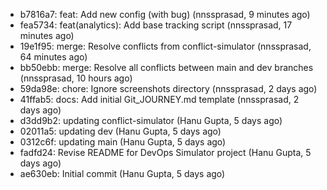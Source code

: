 - b7816a7: feat: Add new config (with bug) (nnssprasad, 9 minutes ago)
- fea5734: feat(analytics): Add base tracking script (nnssprasad, 17 minutes ago)
- 19e1f95: merge: Resolve conflicts from conflict-simulator (nnssprasad, 64 minutes ago)
- bb50ebb: merge: Resolve all conflicts between main and dev branches (nnssprasad, 10 hours ago)
- 59da98e: chore: Ignore screenshots directory (nnssprasad, 2 days ago)
- 41ffab5: docs: Add initial Git_JOURNEY.md template (nnssprasad, 2 days ago)
- d3dd9b2: updating conflict-simulator (Hanu Gupta, 5 days ago)
- 02011a5: updating dev (Hanu Gupta, 5 days ago)
- 0312c6f: updating main (Hanu Gupta, 5 days ago)
- fadfd24: Revise README for DevOps Simulator project (Hanu Gupta, 5 days ago)
- ae630eb: Initial commit (Hanu Gupta, 5 days ago)